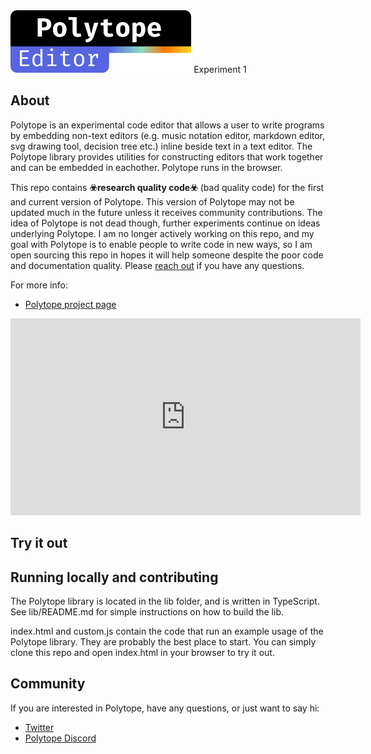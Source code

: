 <img src="logo.svg" height="100">
Experiment 1

## About

Polytope is an experimental code editor that allows a user to write programs by embedding non-text editors (e.g. music notation editor, markdown editor, svg drawing tool, decision tree etc.) inline beside text in a text editor. The Polytope library provides utilities for constructing editors that work together and can be embedded in eachother. Polytope runs in the browser.

This repo contains **☣️research quality code☣️** (bad quality code) for the first and current version of Polytope. This version of Polytope may not be updated much in the future unless it receives community contributions. The idea of Polytope is not dead though, further experiments continue on
ideas underlying Polytope. I am no longer actively working on this repo, and my goal with Polytope is to enable people to write code in new ways, so I am open sourcing this repo in hopes it will help someone despite the poor code and documentation quality. Please [reach out](#community) if you have any questions.

For more info:

- [Polytope project page](https://elliot.website/editor/)

<iframe width="560" height="315" src="https://www.youtube.com/embed/8g_XCZSY7lM" title="YouTube video player" frameborder="0" allow="accelerometer; autoplay; clipboard-write; encrypted-media; gyroscope; picture-in-picture" allowfullscreen></iframe>

## Try it out

## Running locally and contributing

The Polytope library is located in the lib folder, and is written in TypeScript.
See lib/README.md for simple instructions on how to build the lib.

index.html and custom.js contain the code that run an example usage of the Polytope library. They are probably
the best place to start. You can simply clone this repo and open index.html in your browser to try it out.

## Community

If you are interested in Polytope, have any questions, or just want to say hi:

- [Twitter](https://twitter.com/elliotokay)
- [Polytope Discord](https://discord.gg/8zjCC6Vp)
